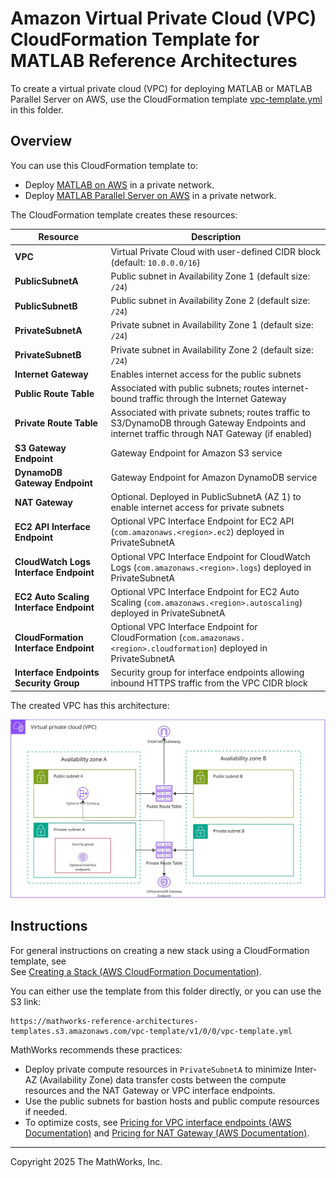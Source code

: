 # Amazon Virtual Private Cloud (VPC) CloudFormation Template for MATLAB Reference Architectures

To create a virtual private cloud (VPC) for deploying MATLAB or MATLAB Parallel Server on AWS, use the CloudFormation template [vpc-template.yml](vpc-template.yml) in this folder. 

## Overview

You can use this CloudFormation template to:

- Deploy [MATLAB on AWS](https://github.com/mathworks-ref-arch/matlab-on-aws) in a private network.
- Deploy [MATLAB Parallel Server on AWS](https://github.com/mathworks-ref-arch/matlab-parallel-server-on-aws) in a private network.


The CloudFormation template creates these resources:

| Resource | Description |
|----------|-------------|
| **VPC** | Virtual Private Cloud with user-defined CIDR block (default: `10.0.0.0/16`) |
| **PublicSubnetA** | Public subnet in Availability Zone 1 (default size: `/24`) |
| **PublicSubnetB** | Public subnet in Availability Zone 2 (default size: `/24`) |
| **PrivateSubnetA** | Private subnet in Availability Zone 1 (default size: `/24`) |
| **PrivateSubnetB** | Private subnet in Availability Zone 2 (default size: `/24`) |
| **Internet Gateway** | Enables internet access for the public subnets |
| **Public Route Table** | Associated with public subnets; routes internet-bound traffic through the Internet Gateway |
| **Private Route Table** | Associated with private subnets; routes traffic to S3/DynamoDB through Gateway Endpoints and internet traffic through NAT Gateway (if enabled) |
| **S3 Gateway Endpoint** | Gateway Endpoint for Amazon S3 service |
| **DynamoDB Gateway Endpoint** | Gateway Endpoint for Amazon DynamoDB service |
| **NAT Gateway** | Optional. Deployed in PublicSubnetA (AZ 1) to enable internet access for private subnets |
| **EC2 API Interface Endpoint** | Optional VPC Interface Endpoint for EC2 API (`com.amazonaws.<region>.ec2`) deployed in PrivateSubnetA |
| **CloudWatch Logs Interface Endpoint** | Optional VPC Interface Endpoint for CloudWatch Logs (`com.amazonaws.<region>.logs`) deployed in PrivateSubnetA |
| **EC2 Auto Scaling Interface Endpoint** | Optional VPC Interface Endpoint for EC2 Auto Scaling (`com.amazonaws.<region>.autoscaling`) deployed in PrivateSubnetA |
| **CloudFormation Interface Endpoint** | Optional VPC Interface Endpoint for CloudFormation (`com.amazonaws.<region>.cloudformation`) deployed in PrivateSubnetA |
| **Interface Endpoints Security Group** | Security group for interface endpoints allowing inbound HTTPS traffic from the VPC CIDR block |

The created VPC has this architecture:

![VPC Architecture Diagram](./img/VPCArchitecture.jpg)

## Instructions

For general instructions on creating a new stack using a CloudFormation template, see  
See [Creating a Stack (AWS CloudFormation Documentation)](https://docs.aws.amazon.com/AWSCloudFormation/latest/UserGuide/cfn-console-create-stack.html).

You can either use the template from this folder directly, or you can use the S3 link: 
```
https://mathworks-reference-architectures-templates.s3.amazonaws.com/vpc-template/v1/0/0/vpc-template.yml
```

MathWorks recommends these practices:

- Deploy private compute resources in `PrivateSubnetA` to minimize Inter-AZ (Availability Zone) data transfer costs between the compute resources and the NAT Gateway or VPC interface endpoints.
- Use the public subnets for bastion hosts and public compute resources if needed.
- To optimize costs, see [Pricing for VPC interface endpoints (AWS Documentation)](https://aws.amazon.com/privatelink/pricing/) and [Pricing for NAT Gateway (AWS Documentation)](https://aws.amazon.com/vpc/pricing/).
---
Copyright 2025 The MathWorks, Inc.
